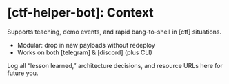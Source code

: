 # [ctf-helper-bot]: Context

Supports teaching, demo events, and rapid bang-to-shell in [ctf] situations.
- Modular: drop in new payloads without redeploy
- Works on both [telegram] & [discord] (plus CLI)

Log all “lesson learned,” architecture decisions, and resource URLs here for future you.
